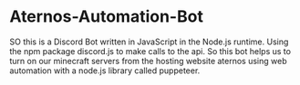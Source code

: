 # Aternos-Automation-Bot
SO this is a Discord Bot written in JavaScript in the Node.js runtime. Using the npm package discord.js to make calls to the api. So this bot helps us to turn on our minecraft servers from the hosting website aternos using web automation with a node.js library called puppeteer.